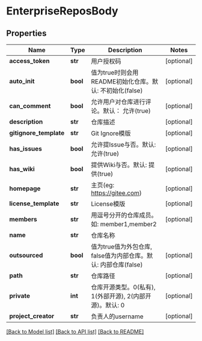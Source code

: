 # EnterpriseReposBody

## Properties
Name | Type | Description | Notes
------------ | ------------- | ------------- | -------------
**access_token** | **str** | 用户授权码 | [optional] 
**auto_init** | **bool** | 值为true时则会用README初始化仓库。默认: 不初始化(false) | [optional] 
**can_comment** | **bool** | 允许用户对仓库进行评论。默认： 允许(true) | [optional] 
**description** | **str** | 仓库描述 | [optional] 
**gitignore_template** | **str** | Git Ignore模版 | [optional] 
**has_issues** | **bool** | 允许提Issue与否。默认: 允许(true) | [optional] 
**has_wiki** | **bool** | 提供Wiki与否。默认: 提供(true) | [optional] 
**homepage** | **str** | 主页(eg: https://gitee.com) | [optional] 
**license_template** | **str** | License模版 | [optional] 
**members** | **str** | 用逗号分开的仓库成员。如: member1,member2 | [optional] 
**name** | **str** | 仓库名称 | 
**outsourced** | **bool** | 值为true值为外包仓库, false值为内部仓库。默认: 内部仓库(false) | [optional] 
**path** | **str** | 仓库路径 | [optional] 
**private** | **int** | 仓库开源类型。0(私有), 1(外部开源), 2(内部开源)。默认: 0 | [optional] 
**project_creator** | **str** | 负责人的username | [optional] 

[[Back to Model list]](../README.md#documentation-for-models) [[Back to API list]](../README.md#documentation-for-api-endpoints) [[Back to README]](../README.md)

